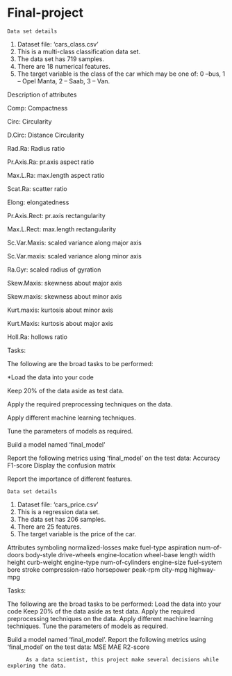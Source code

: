 # Final-project

    Data set details
1. Dataset file: ‘cars_class.csv’
2. This is a multi-class classification data set.
3. The data set has 719 samples.
4. There are 18 numerical features.
5. The target variable is the class of the car which may be one of: 0 –bus, 1 – Opel Manta, 2 –
Saab, 3 – Van.

Description of attributes

Comp: Compactness


Circ: Circularity


D.Circ: Distance Circularity

Rad.Ra: Radius ratio

Pr.Axis.Ra: pr.axis aspect ratio

Max.L.Ra: max.length aspect ratio

Scat.Ra: scatter ratio

Elong: elongatedness

Pr.Axis.Rect: pr.axis rectangularity

Max.L.Rect: max.length rectangularity

Sc.Var.Maxis: scaled variance along major axis

Sc.Var.maxis: scaled variance along minor axis

Ra.Gyr: scaled radius of gyration

Skew.Maxis: skewness about major axis

Skew.maxis: skewness about minor axis

Kurt.maxis: kurtosis about minor axis

Kurt.Maxis: kurtosis about major axis

Holl.Ra: hollows ratio

Tasks: 

The following are the broad tasks to be performed:

*Load the data into your code

Keep 20% of the data aside as test data.

Apply the required preprocessing techniques on the data.

Apply different machine learning techniques.

Tune the parameters of models as required.

Build a model named ‘final_model’

Report the following metrics using ‘final_model’ on the test data:
    Accuracy
    F1-score
    Display the confusion matrix

Report the importance of different features.



    Data set details
1. Dataset file: ‘cars_price.csv’
2. This is a regression data set.
2. The data set has 206 samples.
3. There are 25 features.
4. The target variable is the price of the car.

Attributes
symboling
normalized-losses
make
fuel-type
aspiration
num-of-doors
body-style
drive-wheels
engine-location
wheel-base
length
width
height
curb-weight
engine-type
num-of-cylinders
engine-size
fuel-system
bore
stroke
compression-ratio
horsepower
peak-rpm
city-mpg
highway-mpg
     
 Tasks:
 
The following are the broad tasks to be performed:
Load the data into your code
Keep 20% of the data aside as test data.
Apply the required preprocessing techniques on the data.
Apply different machine learning techniques.
Tune the parameters of models as required.

Build a model named ‘final_model’.
Report the following metrics using ‘final_model’ on the test data:
MSE
MAE
R2-score

          As a data scientist, this project make several decisions while exploring the data.

